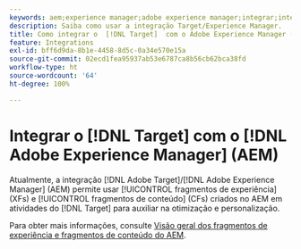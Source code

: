 ```yaml
---
keywords: aem;experience manager;adobe experience manager;integrar;integração
description: Saiba como usar a integração Target/Experience Manager.
title: Como integrar o  [!DNL Target]  com o Adobe Experience Manager (AEM)?
feature: Integrations
exl-id: bff6d9da-8b1e-4458-8d5c-0a34e570e15a
source-git-commit: 02ecd1fea95937ab53e6787ca8b56cb62bca38fd
workflow-type: ht
source-wordcount: '64'
ht-degree: 100%

---
```


# Integrar o [!DNL Target] com o [!DNL Adobe Experience Manager] (AEM)

Atualmente, a integração [!DNL Adobe Target]/[!DNL Adobe Experience Manager] (AEM) permite usar [!UICONTROL fragmentos de experiência] (XFs) e [!UICONTROL fragmentos de conteúdo] (CFs) criados no AEM em atividades do [!DNL Target] para auxiliar na otimização e personalização.

Para obter mais informações, consulte [Visão geral dos fragmentos de experiência e fragmentos de conteúdo do AEM](/help/main/c-integrating-target-with-mac/aem/aem-experience-and-content-fragments.md).
